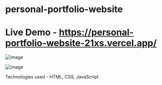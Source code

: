 # personal-portfolio-website

# Live Demo - https://personal-portfolio-website-21xs.vercel.app/







![image](https://github.com/shubham5538/personal-portfolio-website/assets/80771033/a1384b5c-e4b1-4a6c-a8bd-3ec1daf63ea0)

![image](https://github.com/shubham5538/personal-portfolio-website/assets/80771033/ad2dd555-7d84-452f-a2bb-0a50cdd2faa2)



Technologies used - HTML, CSS, JavaScript
